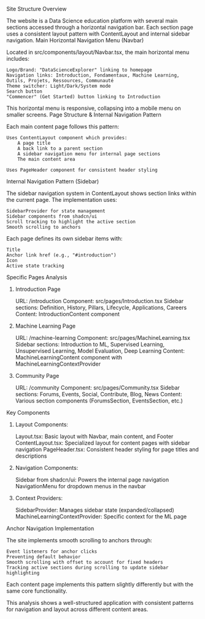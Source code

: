 Site Structure Overview

The website is a Data Science education platform with several main sections accessed through a horizontal navigation bar. Each section page uses a consistent layout pattern with ContentLayout and internal sidebar navigation.
Main Horizontal Navigation Menu (Navbar)

Located in src/components/layout/Navbar.tsx, the main horizontal menu includes:

    Logo/Brand: "DataScienceExplorer" linking to homepage
    Navigation links: Introduction, Fondamentaux, Machine Learning, Outils, Projets, Ressources, Communauté
    Theme switcher: Light/Dark/System mode
    Search button
    "Commencer" (Get Started) button linking to Introduction

This horizontal menu is responsive, collapsing into a mobile menu on smaller screens.
Page Structure & Internal Navigation Pattern

Each main content page follows this pattern:

    Uses ContentLayout component which provides:
        A page title
        A back link to a parent section
        A sidebar navigation menu for internal page sections
        The main content area

    Uses PageHeader component for consistent header styling

Internal Navigation Pattern (Sidebar)

The sidebar navigation system in ContentLayout shows section links within the current page. The implementation uses:

    SidebarProvider for state management
    Sidebar components from shadcn/ui
    Scroll tracking to highlight the active section
    Smooth scrolling to anchors

Each page defines its own sidebar items with:

    Title
    Anchor link href (e.g., "#introduction")
    Icon
    Active state tracking

Specific Pages Analysis

1. Introduction Page

    URL: /introduction
    Component: src/pages/Introduction.tsx
    Sidebar sections: Definition, History, Pillars, Lifecycle, Applications, Careers
    Content: IntroductionContent component

2. Machine Learning Page

    URL: /machine-learning
    Component: src/pages/MachineLearning.tsx
    Sidebar sections: Introduction to ML, Supervised Learning, Unsupervised Learning, Model Evaluation, Deep Learning
    Content: MachineLearningContent component with MachineLearningContextProvider

3. Community Page

    URL: /community
    Component: src/pages/Community.tsx
    Sidebar sections: Forums, Events, Social, Contribute, Blog, News
    Content: Various section components (ForumsSection, EventsSection, etc.)

Key Components

1. Layout Components:

    Layout.tsx: Basic layout with Navbar, main content, and Footer
    ContentLayout.tsx: Specialized layout for content pages with sidebar navigation
    PageHeader.tsx: Consistent header styling for page titles and descriptions

2. Navigation Components:

    Sidebar from shadcn/ui: Powers the internal page navigation
    NavigationMenu for dropdown menus in the navbar

3. Context Providers:

    SidebarProvider: Manages sidebar state (expanded/collapsed)
    MachineLearningContextProvider: Specific context for the ML page

Anchor Navigation Implementation

The site implements smooth scrolling to anchors through:

    Event listeners for anchor clicks
    Preventing default behavior
    Smooth scrolling with offset to account for fixed headers
    Tracking active sections during scrolling to update sidebar highlighting

Each content page implements this pattern slightly differently but with the same core functionality.

This analysis shows a well-structured application with consistent patterns for navigation and layout across different content areas.
